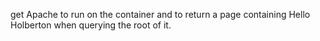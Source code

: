  get Apache to run on the container and to return a page containing Hello Holberton when querying the root of it.